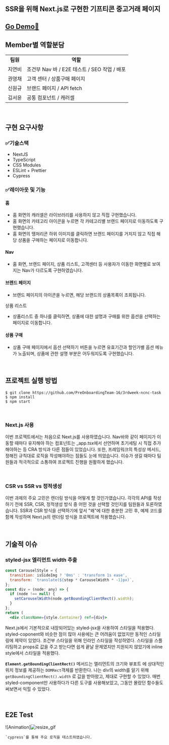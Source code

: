 ## SSR을 위해 Next.js로 구현한 기프티콘 중고거래 페이지

## [Go Demo🚀](https://double-nc-jyb1798.vercel.app/)

## Member별 역할분담

<table>
<tr>
<td align="center"><b>팀원<b></td>
<td align="center"><b>역할</b></td>
</tr>
<tr>
<td>지연비</td>
<td style="fontsize=16"> 조건부 Nav 바 / E2E 테스트 / SEO 작업 / 배포 </td>
</tr>
<tr>
<td>권영채</td>
<td>고객 센터 / 상품구매 페이지 </td>
</tr>
<tr>
<td>신원규</td>
<td>브랜드 페이지 / API fetch </td>
</tr>
<tr>
<td>김서윤</td>
<td>공통 컴포넌트 / 캐러셀  </td>
</tr>

</table>

<br/>

## 구현 요구사항

### ✅기술스택

- NextJS
- TypeScript
- CSS Modules
- ESLint + Prettier
- Cypress

### ✅레이아웃 및 기능

#### 홈

- 홈 화면의 캐러셀은 라이브러리를 사용하지 않고 직접 구현했습니다.
- 홈 화면의 카테고리 아이콘을 누르면 각 카테고리별 브랜드 페이지로 이동하도록 구현했습니다.
- 홈 화면의 땡처리콘 하위 이미지를 클릭하면 브랜드 페이지를 거치지 않고 직접 해당 상품을 구매하는 페이지로 이동합니다.

#### Nav

- 홈 화면, 브랜드 페이지, 상품 리스트, 고객센터 등 사용자가 이동한 화면별로 보여지는 Nav가 다르도록 구현하였습니다.

#### 브렌드 페이지

- 브랜드 페이지의 아이콘을 누르면, 해당 브랜드의 상품목록이 조회됩니다.

상품 리스트

- 상품리스트 중 하나를 클릭하면, 상품에 대한 설명과 구매를 위한 옵션을 선택하는 페이지로 이동합니다.

#### 상품 구매

- 상품 구매 페이지에서 옵션 선택하기 버튼을 누르면 유효기간과 할인가별 옵션 메뉴가 노출되며, 상품에 관한 설명 부분은 어두워지도록 구현했습니다.

<br/>

## 프로젝트 실행 방법

```
$ git clone https://github.com/PreOnboardingTeam-16/3rdweek-ncnc-task
$ npm install
$ npm start
```

<br/>

### Next.js 사용

이번 프로젝트에서는 처음으로 Next.js를 사용하였습니다. Nav바와 같이 페이지가 이동할 때마다 유지해야 하는 컴포넌트는 \_app.tsx에서 선언하며 초기세팅 시 직접 추가해야하는 등 CRA 방식과 다른 점들이 있었습니다. 또한, 프레임워크의 특성상 메서드, 정해진 규칙대로 로직을 작성해야하는 점들도 눈에 띄었습니다. 이슈가 생길 때마다 팀원들과 적극적으로 소통하여 프로젝트 진행을 원활하게 했습니다.

<br/>

### CSR vs SSR vs 정적생성

이번 과제의 주요 고민은 렌더링 방식을 어떻게 할 것인가였습니다. 각각의 API를 작성하기 전에 SSR, CSR, 정적생성 방식 중 어떤 것을 선택할 것인지를 팀원들과 토론하였습니다. SSR과 CSR 방식을 선택하기에 앞서 "왜"에 대한 충분한 고민 후, 예제 코드를 함께 작성하며 Next.js의 렌더링 방식을 프로젝트에 적용했습니다.

<br/>

## 기술적 이슈

### styled-jsx 엘리먼트 width 추출

```jsx
const CarouselStyle = {
  transition: isSideImg ? '0ms' : 'transform 1s ease',
  transform: `translate(${step * CarouselWidth * -1}px)`,
};
const div = (node: any) => {
  if (node !== null) {
    setCarouselWidth(node.getBoundingClientRect().width);
  }
};
return (
  <div className={style.Container} ref={div}>
```

Next.js에서 기본적으로 내장되어있는 styled-jsx을 사용하여 스타일을 적용했다. styled-coponent와 비슷한 점이 많아 사용에는 큰 어려움이 없었지만 동적인 스타일링에 제약이 있었다. 조건부 스타일을 위해 인라인 스타일을 작성하였다. 스타일을 스플리팅하고 props로 값을 주고 받는다면 쉽게 끝날 문제였지만 지원되지 않았기에 inline style에서 스타일을 적용했다.

**`Element.getBoundingClientRect()`** 메서드는 엘리먼트의 크기와 뷰포트
에 상대적인 위치 정보를 제공하는 `DOMRect`객체를 반환한다. 나는 div의 width를 알기 위해 `getBoundingClientRect().width` 로 값을 받아왔고, 제대로 구현할 수 있었다. 매번 styled-component만 사용하다가 다른 도구를 사용해보았고, 그동안 몰랐던 함수들도 써보면서 익힐 수 있었다.

<br/>

## E2E Test
![Animation]![resize_gif](https://user-images.githubusercontent.com/64634495/159240690-ea17939d-355e-4b2a-912a-3fa4f00a26e6.gif)


    `cypress`를 통해 주요 로직을 테스트하였습니다.



